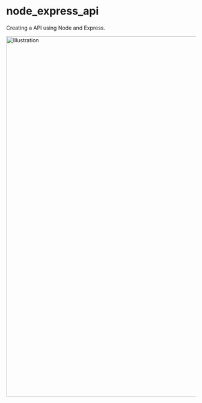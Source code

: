# node_express_api
Creating a API using Node and Express.

<img width="956" alt="Illustration" src="https://user-images.githubusercontent.com/57451645/157125807-088642f6-6040-4983-a2bc-1c353dfee60b.jpg">
